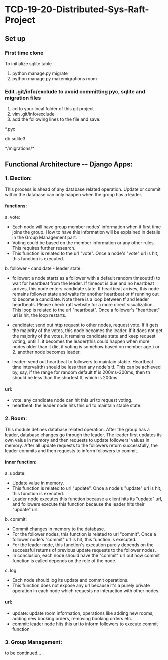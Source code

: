# TCD-19-20-Distributed-Sys-Raft-Project

## Set up
### First time clone
To initialize sqlite table
1. python manage.py migrate
2. python manage.py makemigrations room

### Edit .git/info/exclude to avoid committing pyc, sqlite and migration files
1. cd to your local folder of this git project
2. vim .git/info/exclude
3. add the following lines to the file and save:

  \*.pyc

  db.sqlite3

  \*/migrations/\*

## Functional Architecture -- Django Apps:

### 1. Election:
This process is ahead of any database related operation. Update or commit within the database can only happen when the group has a leader.

#### functions:
a. vote:
* Each node will have group member nodes' information when it first time joins the group. How to have this information will be explained in details in the Group Management part.
* Voting could be based on the member information or any other rules. This requires further research.
* This function is related to the url "vote". Once a node's "vote" url is hit, this function is executed.

b. follower - candidate - leader state:

* follower: a node starts as a follower with a default random timeout(tf) to wait for heartbeat from the leader. If timeout is due and no heartbeat arrives, this node enters candidate state. If heartbeat arrives, this node remains follower state and waits for another heartbeat or tf running out to become a candidate. Note there is a loop between tf and leader heartbeats. Please check raft website for a more direct visualization. This loop is related to the url "heartbeat". Once a follower's "heartbeat" url is hit, the loop restarts.

* candidate: send out http request to other nodes, request vote. If it gets the majority of the votes, this node becomes the leader. If it does not get the majority of the votes, it remains candidate state and keep request voting, until 1. it becomes the leader(this could happen when more nodes older than it die, if voting is somehow based on member age.) or 2. another node becomes leader.

* leader: send out heartbeat to followers to maintain stable. Heartbeat time interval(th) should be less than any node's tf. This can be achieved by, say, if the range for random default tf is 200ms-300ms, then th should be less than the shortest tf, which is 200ms.

#### url:
* vote: any candidate node can hit this url to request voting.
* heartbeat: the leader node hits this url to maintain stable state.

### 2. Room:
This module defines database related operation. After the group has a leader, database changes go through the leader. The leader first updates its own value in memory and then requests to update followers' values in memory. After all update requests to the followers return successfully, the leader commits and then requests to inform followers to commit.

#### inner function:
a. update:
* Update value in memory.
* This function is related to url "update". Once a node's "update" url is hit, this function is executed.
* Leader node executes this function because a client hits its "update" url, and followers execute this function because the leader hits their "update" url.

b. commit:
* Commit changes in memory to the database.
* For the follower nodes, this function is related to url "commit". Once a follower node's "commit" url is hit, this function is executed.
* For the leader node, this function's execution purely depends on the successful returns of previous update requests to the follower nodes.
* In conclusion, each node should have the "commit" url but how commit function is called depends on the role of the node.

c. log:
* Each node should log its update and commit operations.
* This function does not expose any url because it's a purely private operation in each node which requests no interaction with other nodes.

#### url:
* update: update room information, operations like adding new rooms, adding new booking orders, removing booking orders etc.
* commit: leader node hits this url to inform followers to execute commit function

### 3. Group Management:
to be continued...
